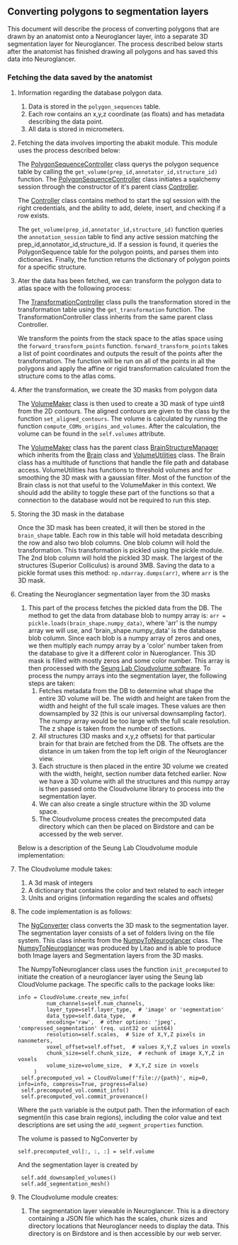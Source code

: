 ## Converting polygons to segmentation layers

This document will describe the process of converting polygons that are drawn by an anatomist onto a Neuroglancer layer, into a separate 3D segmentation layer for Neuroglancer. The process described below starts after the anatomist has finished drawing all polygons and has saved this data into Neuroglancer.  

### Fetching the data saved by the anatomist
1. Information regarding the database polygon data.
    1. Data is stored in the `polygon_sequences` table.
    1. Each row contains an x,y,z coordinate (as floats) and has metadata describing the data point.
    1. All data is stored in micrometers.
1. Fetching the data involves importing the abakit module. This module uses the process described below:

    The [PolygonSequenceController](https://github.com/ActiveBrainAtlas2/abakit/blob/dev/src/abakit/lib/Controllers/PolygonSequenceController.py) class querys the polygon sequence table by calling the `get_volume(prep_id,annotator_id,structure_id)` function.  The [PolygonSequenceController](https://github.com/ActiveBrainAtlas2/abakit/blob/dev/src/abakit/lib/Controllers/PolygonSequenceController.py) class initiates a sqalchemy session through the constructor of it's parent class [Controller](https://github.com/ActiveBrainAtlas2/abakit/blob/dev/src/abakit/lib/Controllers/Controller.py).

    The [Controller](https://github.com/ActiveBrainAtlas2/abakit/blob/dev/src/abakit/lib/Controllers/Controller.py) class contains method to start the sql session with the right credentials, and the ability to add, delete, insert, and checking if a row exists.

    The `get_volume(prep_id,annotator_id,structure_id)` function queries the `annotation_session` table to find any active session matching the prep_id,annotator_id,structure_id.  If a session is found, it queries the PolygonSequence table for the polygon points, and parses them into dictionaries.  Finally, the function returns the dictionary of polygon points for a specific structure.

1. Ater the data has been fetched, we can transform the polygon data to atlas space with the following process:
   
    The [TransformationController](https://github.com/ActiveBrainAtlas2/abakit/blob/master/src/abakit/lib/Controllers/TransformationController.py) class pulls the transformation stored in the transformation table using the `get_transformation` function.  The TransformationController class inherits from the same parent class Controller.
    
    We transform the points from the stack space to the atlas space using the `forward_transform_points` function. `forward_transform_points` takes a list of point coordinates and outputs the result of the points after the transformation. The function will be run on all of the points in all the polygons and apply the affine or rigid transformation calculated from the structure coms to the atlas coms.

1. After the transformation, we create the 3D masks from polygon data
 
     The [VolumeMaker](https://github.com/ActiveBrainAtlas2/abakit/blob/master/src/abakit/atlas/VolumeMaker.py) class is then used to create a 3D mask of type uint8 from the 2D contours.  The aligned contours are given to the class by the function `set_aligned_contours`.  The volume is calculated by running the function `compute_COMs_origins_and_volumes`.  After the calculation, the volume can be found in the `self.volumes` attribute.

     The [VolumeMaker](https://github.com/ActiveBrainAtlas2/abakit/blob/master/src/abakit/atlas/VolumeMaker.py) class has the parent class [BrainStructureManager](https://github.com/ActiveBrainAtlas2/abakit/blob/master/src/abakit/atlas/BrainStructureManager.py) which inherits from the [Brain](https://github.com/ActiveBrainAtlas2/abakit/blob/master/src/abakit/lib/Brain.py) class and [VolumeUtilities](https://github.com/ActiveBrainAtlas2/abakit/blob/master/src/abakit/atlas/VolumeUtilities.py) class.  The Brain class has a multitude of functions that handle the file path and database access. VolumeUtilities has functions to threshold volumes and for smoothing the 3D mask with a gaussian filter.  Most of the function of the Brain class is not that useful to the VolumeMaker in this context.  We should add the ability to toggle these part of the functions so that a connection to the database would not be required to run this step.

1. Storing the 3D mask in the database

     Once the 3D mask has been created, it will then be stored in the `brain_shape` table. Each row in this table will hold metadata describing the row and also two blob columns. One blob column will hold the transformation. This transformation is pickled using the pickle module. The 2nd blob column will hold the pickled 3D mask. The largest of the structures (Superior Colliculus) is around 3MB. Saving the data to a pickle format uses this method: `np.ndarray.dumps(arr)`, where `arr` is the 3D mask.

1. Creating the Neuroglancer segmentation layer from the 3D masks
    1. This part of the process fetches the pickled data from the DB. The method to get the data from database blob to numpy array is: `arr = pickle.loads(brain_shape.numpy_data)`, where 'arr' is the numpy array we will use, and 'brain_shape.numpy_data' is the database blob column. Since each blob is a numpy array of zeros and ones, we then multiply each numpy array by a 'color' number taken from the database to give it a different color in Nueroglancer. This 3D mask is filled with mostly zeros and some color number. This array is then processed with the [Seung Lab Cloudvolume software](https://github.com/seung-lab/igneous). To process the numpy arrays into the segmentation layer, the following steps are taken:
        1. Fetches metadata from the DB to determine what shape the entire 3D volume will be. The width and height are taken from the width and height of the full scale images. These values are then downsampled by 32 (this is our universal downsampling factor). The numpy array would be too large with the full scale resolution. The z shape is taken from the number of sections.
        1. All structures (3D masks and x,y,z offsets) for that particular brain for that brain are fetched from the DB. The offsets are the distance in um taken from the top left origin of the Neuroglancer view.
        1. Each structure is then placed in the entire 3D volume we created with the width, height, section number data fetched earlier. Now we have a 3D volume with all the structures and this numpy array is then passed onto the Cloudvolume library to process into the segmentation layer.
        1. We can also create a single structure within the 3D volume space.
        1. The Cloudvolume process creates the precomputed data directory which can then be placed on Birdstore and can be accessed by the web server.
        
    Below is a description of the Seung Lab Cloudvolume module implementation:
    
1. The Cloudvolume module takes:
    1. A 3d mask of integers 
    1. A dictionary that contains the color and text related to each integer
    1. Units and origins (information regarding the scales and offsets)
1. The code implementation is as follows:

   The [NgConverter](https://github.com/ActiveBrainAtlas2/abakit/blob/master/src/abakit/atlas/NgSegmentMaker.py) class converts the 3D mask to the segmentation layer.  The segmentation layer consists of a set of folders living on the file system. This class inherits from the [NumpyToNeuroglancer](https://github.com/ActiveBrainAtlas2/abakit/blob/master/src/abakit/lib/utilities_cvat_neuroglancer.py) class.  The [NumpyToNeuroglancer](https://github.com/ActiveBrainAtlas2/abakit/blob/master/src/abakit/lib/utilities_cvat_neuroglancer.py) was produced by Litao and is able to produce both Image layers and Segmentation layers from the 3D masks.

   The NumpyToNeuroglancer class uses the function `init_precomputed` to initiate the creation of a neuroglancer layer using the Seung lab CloudVolume package.  The specific calls to the package looks like:
   ```
   info = CloudVolume.create_new_info(
            num_channels=self.num_channels,
            layer_type=self.layer_type,  # 'image' or 'segmentation'
            data_type=self.data_type,  #
            encoding='raw',  # other options: 'jpeg', 'compressed_segmentation' (req. uint32 or uint64)
            resolution=self.scales,  # Size of X,Y,Z pixels in nanometers,
            voxel_offset=self.offset,  # values X,Y,Z values in voxels
            chunk_size=self.chunk_size,  # rechunk of image X,Y,Z in voxels
            volume_size=volume_size,  # X,Y,Z size in voxels
        )
    self.precomputed_vol = CloudVolume(f'file://{path}', mip=0, info=info, compress=True, progress=False)
    self.precomputed_vol.commit_info()
    self.precomputed_vol.commit_provenance()
   ```
   Where the `path` variable is the output path.  Then the information of each segment(in this case brain regions), including the color value and text descriptions are set using the `add_segment_properties` function.

   The volume is passed to NgConverter by 

   ```self.precomputed_vol[:, :, :] = self.volume```

   And the segmentation layer is created by 
   ```
    self.add_downsampled_volumes()
    self.add_segmentation_mesh()
   ```

1. The Cloudvolume module creates:
    
    1. The segmentation layer viewable in Neuroglancer. This is a directory containing a JSON file which has the scales, chunk sizes and directory locations that Neuroglancer needs to display the data. This directory is on Birdstore and is then accessible by our web server.


